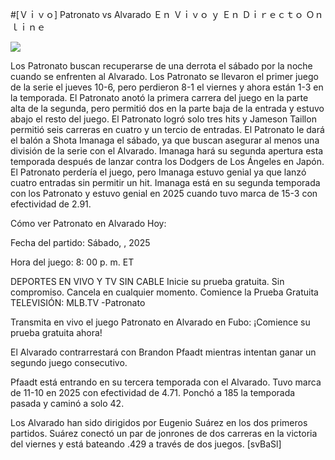 #[Ｖｉｖｏ] Patronato vs Alvarado Ｅｎ Ｖｉｖｏ ｙ Ｅｎ Ｄｉｒｅｃｔｏ Ｏｎｌｉｎｅ  
  
  
[![](https://i.imgur.com/qSNzIqt.png)](https://movie.rssnews.media/ucJXVWQ.php)  
  
Los Patronato buscan recuperarse de una derrota el sábado por la noche cuando se enfrenten al Alvarado. Los Patronato se llevaron el primer juego de la serie el jueves 10-6, pero perdieron 8-1 el viernes y ahora están 1-3 en la temporada. El Patronato anotó la primera carrera del juego en la parte alta de la segunda, pero permitió dos en la parte baja de la entrada y estuvo abajo el resto del juego. El Patronato logró solo tres hits y Jameson Taillon permitió seis carreras en cuatro y un tercio de entradas. El Patronato le dará el balón a Shota Imanaga el sábado, ya que buscan asegurar al menos una división de la serie con el Alvarado. Imanaga hará su segunda apertura esta temporada después de lanzar contra los Dodgers de Los Ángeles en Japón. El Patronato perdería el juego, pero Imanaga estuvo genial ya que lanzó cuatro entradas sin permitir un hit. Imanaga está en su segunda temporada con los Patronato y estuvo genial en 2025 cuando tuvo marca de 15-3 con efectividad de 2.91.

Cómo ver Patronato en Alvarado Hoy:

Fecha del partido: Sábado, , 2025

Hora del juego: 8: 00 p. m. ET

DEPORTES EN VIVO Y TV SIN CABLE
Inicie su prueba gratuita. Sin compromiso. Cancela en cualquier momento.
Comience la Prueba Gratuita
TELEVISIÓN: MLB.TV -Patronato

Transmita en vivo el juego Patronato en Alvarado en Fubo: ¡Comience su prueba gratuita ahora! 

El Alvarado contrarrestará con Brandon Pfaadt mientras intentan ganar un segundo juego consecutivo.

Pfaadt está entrando en su tercera temporada con el Alvarado. Tuvo marca de 11-10 en 2025 con efectividad de 4.71. Ponchó a 185 la temporada pasada y caminó a solo 42.

Los Alvarado han sido dirigidos por Eugenio Suárez en los dos primeros partidos. Suárez conectó un par de jonrones de dos carreras en la victoria del viernes y está bateando .429 a través de dos juegos. [svBaSl]